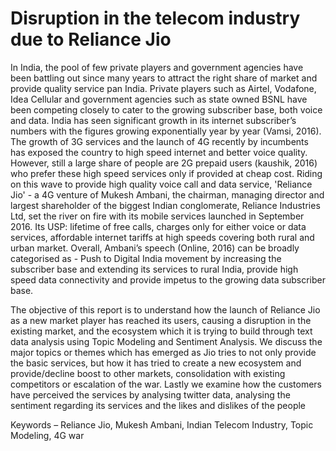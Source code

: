 # Disruption in the telecom industry due to Reliance Jio 

In India, the pool of few private players and government agencies have been battling out since many years to attract the right share of market and provide quality service pan India. Private players such as Airtel, Vodafone, Idea Cellular and government agencies such as state owned BSNL have been competing closely to cater to the growing subscriber base, both voice and data. India has seen significant growth in its internet subscriber’s numbers with the figures growing exponentially year by year (Vamsi, 2016). The growth of 3G services and the launch of 4G recently by incumbents has exposed the country to high speed internet and better voice quality. However, still a large share of people are 2G prepaid users (kaushik, 2016) who prefer these high speed services only if provided at cheap cost. Riding on this wave to provide high quality voice call and data service, 'Reliance Jio' - a 4G venture of Mukesh Ambani, the chairman, managing director and largest shareholder of the biggest Indian conglomerate, Reliance Industries Ltd, set the river on fire with its mobile services launched in September 2016. Its USP: lifetime of free calls, charges only for either voice or data services, affordable internet tariffs at high speeds covering both rural and urban market. Overall, Ambani’s speech (Online, 2016) can be broadly categorised as - Push to Digital India movement by increasing the subscriber base and extending its services to rural India, provide high speed data connectivity and provide impetus to the growing data subscriber base.

The objective of this report is to understand how the launch of Reliance Jio as a new market player has reached its users, causing a disruption in the existing market, and the ecosystem which it is trying to build through text data analysis using Topic Modeling and Sentiment Analysis. We discuss the major topics or themes which has emerged as Jio tries to not only provide the basic services, but how it has tried to create a new ecosystem and provide/decline boost to other markets, consolidation with existing competitors or escalation of the war. Lastly we examine how the customers have perceived the services by analysing twitter data, analysing the sentiment regarding its services and the likes and dislikes of the people

Keywords – Reliance Jio, Mukesh Ambani, Indian Telecom Industry, Topic Modeling, 4G war
